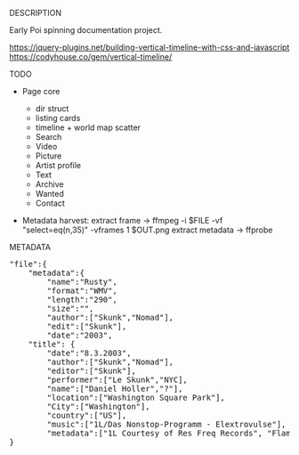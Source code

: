 DESCRIPTION

Early Poi spinning documentation project.

https://jquery-plugins.net/building-vertical-timeline-with-css-and-javascript
https://codyhouse.co/gem/vertical-timeline/

TODO

- Page core
  - dir struct
  - listing cards
  - timeline + world map scatter
  - Search
  - Video
  - Picture
  - Artist profile
  - Text
  - Archive
  - Wanted
  - Contact

- Metadata harvest:
  extract frame -> ffmpeg -i $FILE -vf "select=eq(n\,35)" -vframes 1 $OUT.png
  extract metadata -> ffprobe

METADATA
<pre>
"file":{
	"metadata":{
		"name":"Rusty",
		"format":"WMV",
		"length":"290",
		"size":"",
		"author":["Skunk","Nomad"],
		"edit":["Skunk"],
		"date":"2003",
	"title": {
		"date":"8.3.2003",
		"author":["Skunk","Nomad"],
		"editor":["Skunk"],
		"performer":["Le Skunk","NYC],
		"name":["Daniel Holler","?"],
		"location":["Washington Square Park"],
		"City":["Washington"],
		"country":["US"],
		"music":["1L/Das Nonstop-Programm - Elextrovulse"],
		"metadata":["1L Courtesy of Res Freq Records", "FlambeVolupte","1337","ANTHELION","res-freq.com","13378u.org","antelion.net"]
}
</pre>
